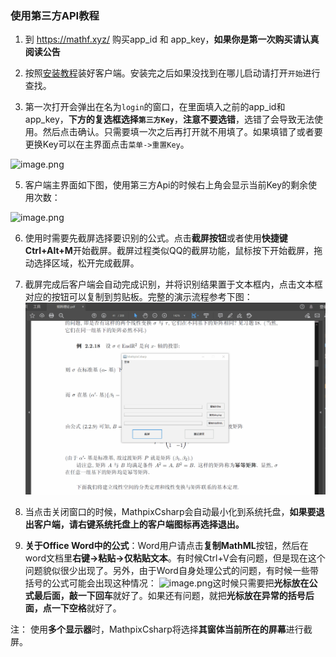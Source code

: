 ### 使用第三方API教程

1. 到 https://mathf.xyz/ 购买app_id 和 app_key，**如果你是第一次购买请认真阅读公告**

3. 按照[安装教程](https://github.com/itewqq/MathpixCsharp/blob/master/README.md)装好客户端。安装完之后如果没找到在哪儿启动请打开```开始```进行查找。
4. 第一次打开会弹出在名为```login```的窗口，在里面填入之前的app_id和app_key，**下方的复选框选择```第三方Key```**，**注意不要选错**，选错了会导致无法使用。然后点击确认。只需要填一次之后再打开就不用填了。如果填错了或者要更换Key可以在主界面点击```菜单->重置Key```。
   
![image.png](https://i.loli.net/2021/02/19/rbQ4LYlG37OqywS.png)

5. 客户端主界面如下图，使用第三方Api的时候右上角会显示当前Key的剩余使用次数：

![image.png](https://i.loli.net/2021/02/19/ucQt4NAfgOnGP2X.png)

6. 使用时需要先截屏选择要识别的公式。点击**截屏按钮**或者使用**快捷键Ctrl+Alt+M**开始截屏。截屏过程类似QQ的截屏功能，鼠标按下开始截屏，拖动选择区域，松开完成截屏。
7. 截屏完成后客户端会自动完成识别，并将识别结果置于文本框内，点击文本框对应的按钮可以复制到剪贴板。完整的演示流程参考下图：
![使用演示](/images/demo1.gif)

8. 当点击关闭窗口的时候，MathpixCsharp会自动最小化到系统托盘，**如果要退出客户端，请右键系统托盘上的客户端图标再选择退出。**
9. **关于Office Word中的公式**：Word用户请点击**复制MathML**按钮，然后在word文档里**右键->粘贴->仅粘贴文本**。有时候Ctrl+V会有问题，但是现在这个问题貌似很少出现了。另外，由于Word自身处理公式的问题，有时候一些带括号的公式可能会出现这种情况：
![image.png](https://i.loli.net/2021/02/19/yKu7RCmknDGNz8V.png)这时候只需要把**光标放在公式最后面，敲一下回车**就好了。如果还有问题，就把**光标放在异常的括号后面，点一下空格**就好了。

注： 使用**多个显示器**时，MathpixCsharp将选择**其窗体当前所在的屏幕**进行截屏。